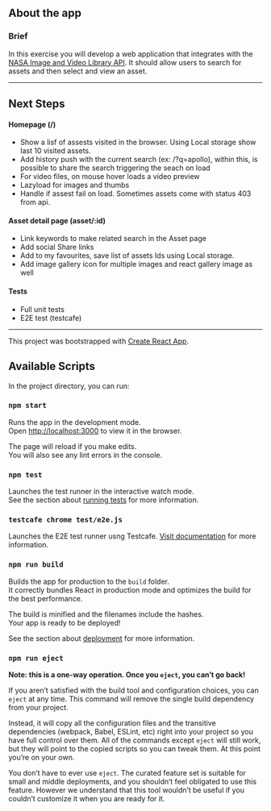 ## About the app

### Brief

In this exercise you will develop a web application that integrates with the [NASA Image and Video Library API](https://images.nasa.gov/docs/images.nasa.gov_api_docs.pdf).
It should allow users to search for assets and then select and view an asset.

-------------
## Next Steps

#### Homepage (/)
- Show a lisf of assests visited in the browser. Using Local storage show last 10 visited assets.
- Add history push with the current search (ex: /?q=apollo), 
within this, is possible to share the search triggering the seach on load
- For video files, on mouse hover loads a video preview 
- Lazyload for images and thumbs
- Handle if assest fail on load. Sometimes assets come with status 403 from api.

#### Asset detail page (asset/:id)
- Link keywords to make related search in the Asset page
- Add social Share links
- Add to my favourites, save list of assets Ids using Local storage.
- Add image gallery icon for multiple images and react gallery image as well

#### Tests
- Full unit tests
- E2E test (testcafe)


-------------

This project was bootstrapped with [Create React App](https://github.com/facebook/create-react-app).

## Available Scripts

In the project directory, you can run:

### `npm start`

Runs the app in the development mode.<br />
Open [http://localhost:3000](http://localhost:3000) to view it in the browser.

The page will reload if you make edits.<br />
You will also see any lint errors in the console.

### `npm test`

Launches the test runner in the interactive watch mode.<br />
See the section about [running tests](https://facebook.github.io/create-react-app/docs/running-tests) for more information.

### `testcafe chrome test/e2e.js`
Launches the E2E test runner usng Testcafe. 
[Visit documentation](https://devexpress.github.io/testcafe/documentation/getting-started/) for more information.

### `npm run build`

Builds the app for production to the `build` folder.<br />
It correctly bundles React in production mode and optimizes the build for the best performance.

The build is minified and the filenames include the hashes.<br />
Your app is ready to be deployed!

See the section about [deployment](https://facebook.github.io/create-react-app/docs/deployment) for more information.

### `npm run eject`

**Note: this is a one-way operation. Once you `eject`, you can’t go back!**

If you aren’t satisfied with the build tool and configuration choices, you can `eject` at any time. This command will remove the single build dependency from your project.

Instead, it will copy all the configuration files and the transitive dependencies (webpack, Babel, ESLint, etc) right into your project so you have full control over them. All of the commands except `eject` will still work, but they will point to the copied scripts so you can tweak them. At this point you’re on your own.

You don’t have to ever use `eject`. The curated feature set is suitable for small and middle deployments, and you shouldn’t feel obligated to use this feature. However we understand that this tool wouldn’t be useful if you couldn’t customize it when you are ready for it.


